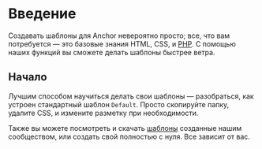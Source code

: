 # Введение

Создавать шаблоны для Anchor невероятно просто; все, что вам потребуется — это базовые знания HTML, CSS, и [PHP](http://php.net). С помощью наших функций вы сможете делать шаблоны быстрее ветра.

## Начало

Лучшим способом научиться делать свои шаблоны — разобраться, как устроен стандартный шаблон `Default`. Просто скопируйте папку, удалите CSS, и измените разметку при необходимости.

Также вы можете посмотреть и скачать [шаблоны](http://anchorthemes.com/) созданные нашим сообществом, или создать свой полностью с нуля. Все зависит от вас.